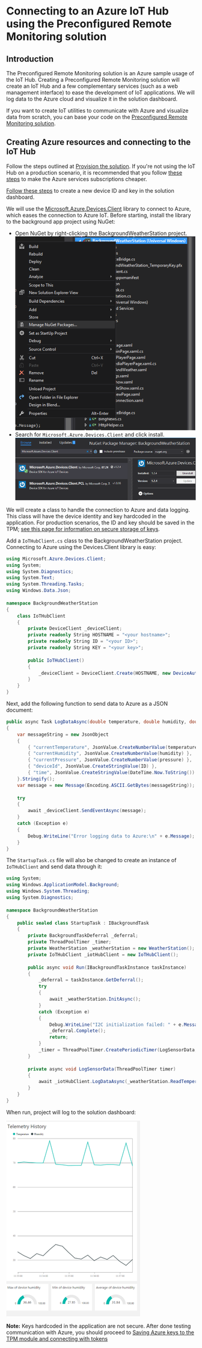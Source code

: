 ---
---
# Connecting to an Azure IoT Hub using the Preconfigured Remote Monitoring solution

## Introduction

The Preconfigured Remote Monitoring solution is an Azure sample usage of the IoT Hub. Creating a Preconfigured Remote Monitoring solution will create an IoT Hub and a few complementary services (such as a web management interface) to ease the development of IoT applications. We will log data to the Azure cloud and visualize it in the solution dashboard.

If you want to create IoT utilities to communicate with Azure and visualize data from scratch, you can base your code on the [Preconfigured Remote Monitoring solution](https://github.com/Azure/azure-iot-remote-monitoring).

## Creating Azure resources and connecting to the IoT Hub

Follow the steps outlined at [Provision the solution](https://docs.microsoft.com/en-us/azure/iot-suite/iot-suite-getstarted-preconfigured-solutions#provision-the-solution). If you're not using the IoT Hub on a production scenario, it is recommended that you follow [these steps](https://github.com/Azure/azure-iot-remote-monitoring/blob/master/Docs/configure-preconfigured-demo.md) to make the Azure services subscriptions cheaper.

[Follow these steps](https://docs.microsoft.com/en-us/azure/iot-suite/iot-suite-connecting-devices) to create a new device ID and key in the solution dashboard.

We will use the [Microsoft.Azure.Devices.Client](https://www.nuget.org/packages/Microsoft.Azure.Devices.Client/) library to connect to Azure, which eases the connection to Azure IoT. Before starting, install the library to the background app project using NuGet:

* Open NuGet by right-clicking the BackgroundWeatherStation project.
![Open NuGet Packages](OpenNuGetPackages.png)
* Search for `Microsoft.Azure.Devices.Client` and click install.
![Install Devices Client](InstallDevicesClient.png)

We will create a class to handle the connection to Azure and data logging. This class will have the device identity and key hardcoded in the application. For production scenarios, the ID and key should be saved in the TPM; [see this page for information on secure storage of keys](../../Security/TPM/README.md).

Add a `IoTHubClient.cs` class to the BackgroundWeatherStation project. Connecting to Azure using the Devices.Client library is easy:

```cs
using Microsoft.Azure.Devices.Client;
using System;
using System.Diagnostics;
using System.Text;
using System.Threading.Tasks;
using Windows.Data.Json;

namespace BackgroundWeatherStation
{
    class IoTHubClient
    {
        private DeviceClient _deviceClient;
        private readonly String HOSTNAME = "<your hostname>";
        private readonly String ID = "<your ID>";
        private readonly String KEY = "<your key>";

        public IoTHubClient()
        {
            _deviceClient = DeviceClient.Create(HOSTNAME, new DeviceAuthenticationWithRegistrySymmetricKey(ID, KEY));
        }
    }
}
```

Next, add the following function to send data to Azure as a JSON document:

```cs
public async Task LogDataAsync(double temperature, double humidity, double pressure)
{
    var messageString = new JsonObject
    {
        { "currentTemperature", JsonValue.CreateNumberValue(temperature) },
        { "currentHumidity", JsonValue.CreateNumberValue(humidity) },
        { "currentPressure", JsonValue.CreateNumberValue(pressure) },
        { "deviceId", JsonValue.CreateStringValue(ID) },
        { "time", JsonValue.CreateStringValue(DateTime.Now.ToString()) },
    }.Stringify();
    var message = new Message(Encoding.ASCII.GetBytes(messageString));

    try
    {
        await _deviceClient.SendEventAsync(message);
    }
    catch (Exception e)
    {
        Debug.WriteLine("Error logging data to Azure:\n" + e.Message);
    }
}
```

The `StartupTask.cs` file will also be changed to create an instance of `IoTHubClient` and send data through it:

```cs
using System;
using Windows.ApplicationModel.Background;
using Windows.System.Threading;
using System.Diagnostics;

namespace BackgroundWeatherStation
{
    public sealed class StartupTask : IBackgroundTask
    {
        private BackgroundTaskDeferral _deferral;
        private ThreadPoolTimer _timer;
        private WeatherStation _weatherStation = new WeatherStation();
        private IoTHubClient _iotHubClient = new IoTHubClient();

        public async void Run(IBackgroundTaskInstance taskInstance)
        {
            _deferral = taskInstance.GetDeferral();
            try
            {
                await _weatherStation.InitAsync();
            }
            catch (Exception e)
            {
                Debug.WriteLine("I2C initialization failed: " + e.Message);
                _deferral.Complete();
                return;
            }
            _timer = ThreadPoolTimer.CreatePeriodicTimer(LogSensorData, TimeSpan.FromSeconds(5));
        }

        private async void LogSensorData(ThreadPoolTimer timer)
        {
            await _iotHubClient.LogDataAsync(_weatherStation.ReadTemperature(), _weatherStation.ReadHumidity(), _weatherStation.ReadPressure());
        }
    }
}
```

When run, project will log to the solution dashboard:

![Solution dashboard data](SolutionDashboardData.png)

**Note:** Keys hardcoded in the application are not secure. After done testing communication with Azure, you should proceed to [Saving Azure keys to the TPM module and connecting with tokens](../../Security/TPM/README.md)

